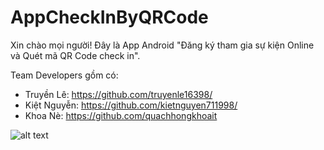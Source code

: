 # AppCheckInByQRCode

Xin chào mọi người! Đây là App Android "Đăng ký tham gia sự kiện Online và Quét mã QR Code check in".

Team Developers gồm có:
* Truyền Lê: https://github.com/truyenle16398/
* Kiệt Nguyễn: https://github.com/kietnguyen711998/
* Khoa Nè: https://github.com/quachhongkhoait


![alt text](AppCheckInByQRCode\app\src\main\res\drawable\mockup_transparent.png)
